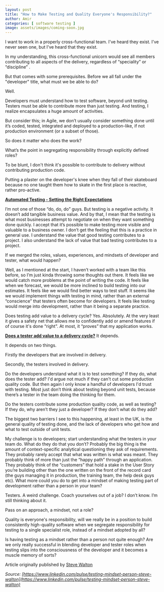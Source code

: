 ```yaml
---
layout: post
title: "How to Make Testing and Quality Everyone's Responsibility?"
author: Amir
categories: [ software testing ]
image: assets/images/coming-soon.jpg
---
```


I want to work in a properly cross-functional team. I've heard they exist. I've never seen one, but I've heard that they exist.

In my understanding, this cross-functional unicorn would see all members contributing to all aspects of the delivery, regardless of “speciality” or “discipline” .

But that comes with some prerequisites. Before we all fall under the "developer" title, what must we be able to do?

Well.

Developers must understand how to test software, beyond unit testing. Testers must be able to contribute more than just testing. And testing, I realize encapsulates a huge amount of activities.

But consider this; in Agile, we don’t usually consider something done until it’s coded, tested, integrated and deployed to a production-like, if not production environment (or a subset of those).

So does it matter who does the work?

What’s the point in segregating responsibility through explicitly defined roles?

To be blunt, I don't think it's possible to contribute to delivery without contributing production code.

Putting a plaster on the developer's knee when they fall of their skateboard because no one taught them how to skate in the first place is reactive, rather pro-active.

**[Automated Testing - Setting the Right Expectations](https://www.testingexcellence.com/automated-testing-setting-right-expectations/)**

I’m not one of those “do, do, do” guys. But testing is a negative activity. It doesn’t add tangible business value. And by that, I mean that the testing is what most businesses attempt to negotiate on when they want something done quickly. I accept that it’s possible to make testing more visible and valuable to a business owner. I don’t get the feeling that this is a practice in general use. I understand the value that good testing contributes to a project. I also understand the lack of value that bad testing contributes to a project.

If we merged the roles, values, experiences, and mindsets of developer and tester, what would happen?

Well, as I mentioned at the start, I haven’t worked with a team like this before, so I’m just kinda throwing some thoughts out there. It feels like we would catch more problems at the point of writing the code. It feels like when we forecast, we would be more inclined to build testing into our estimates. It feels like we would find better ways to test stuff. It seems like we would implement things with testing in mind, rather than an external “conscience” that testers often become for developers. It feels like testing would merge into development, rather than it being a separate practice.

Does testing add value to a delivery cycle? Yes. Absolutely. At the very least it gives a safety net that allows me to confidently add or amend features if of course it's done “right". At most, it “proves” that my application works.

**[Does a tester add value to a delivery cycle?](http://www.testingexcellence.com/can-testers-add-value-agile-projects/)** It depends.

It depends on two things.

Firstly the developers that are involved in delivery.

Secondly, the testers involved in delivery.

Do the developers understand what it is to test something? If they do, what does the tester add? I'd argue not much if they can't cut some production quality code. But then again I only know a handful of developers I'd trust with testing. Most just don’t think about testing beyond unit tests, because there’s a tester in the team doing the thinking for them.

Do the testers contribute some production quality code, as well as testing? If they do, why aren’t they just a developer? If they don’t what do they add?

The biggest two barriers I see to this happening, at least in the UK, is the general quality of testing done, and the lack of developers who get how and what to test outside of unit tests.

My challenge is to developers; start understanding what the testers in your team do. What do they do that you don’t? Probably the big thing is the amount of context-specific analytical questioning they ask of requirements. They probably rarely accept that what was written is what was meant. They probably think of more than just the “happy path” through an application. They probably think of the “customers” that hold a stake in the User Story you’re building other than the one written on the front of the record card (the guys managing it in production, the training team, the help desk guys etc). What more could you do to get into a mindset of making testing part of development rather than a person in your team?

Testers. A weird challenge. Coach yourselves out of a job? I don’t know. I’m still thinking about it.

Pass on an approach, a mindset, not a role?

Quality is everyone's responsibility, will we really be in a position to build consistently high-quality software when we segregate responsibility for testing to a single specialist role, instead of a mindset adopted by all?

Is having testing as a mindset rather than a person not quite enough? Are we only really successful in blending developer and tester roles when testing slips into the consciousness of the developer and it becomes a muscle memory of sorts?

Article originally published by [Steve Walton](https://www.linkedin.com/in/steve-walton-9b266b22/)

_Source: [https://www.linkedin.com/pulse/testing-mindset-person-steve-walton](https://www.linkedin.com/pulse/testing-mindset-person-steve-walton)_